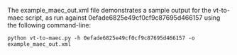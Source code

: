 The example_maec_out.xml file demonstrates a sample output for the vt-to-maec script, as run against 0efade6825e49cf0cf9c87695d466157 using the following command-line:

`python vt-to-maec.py -h 0efade6825e49cf0cf9c87695d466157 -o example_maec_out.xml`
